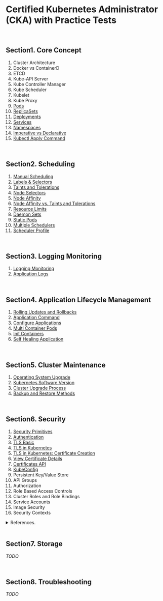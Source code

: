 # Certified Kubernetes Administrator (CKA) with Practice Tests

<br/>

## Section1. Core Concept

1. Cluster Architecture
2. Docker vs ContainerD
3. ETCD
4. Kube-API Server
5. Kube Controller Manager
6. Kube Scheduler
7. Kubelet
8. Kube Proxy
9. [Pods](./pod.md)
10. [ReplicaSets](./replicaset.md)
11. [Deployments](./deployment.md)
12. [Services](./service.md)
13. [Namespaces](./namespace.md)
14. [Imperative vs Declarative](./imperative_vs_declarative.md)
15. [Kubectl Apply Command](./kube_apply_command.md)

<br/>

## Section2. Scheduling

1. [Manual Scheduling](./manual_scheduling.md)
2. [Labels & Selectors](./labels_and_selectors.md)
3. [Taints and Tolerations](./taints_and_tolerations.md)
4. [Node Selectors](./node_selectors.md)
5. [Node Affinity](./node_affinity.md)
6. [Node Affinity vs. Taints and Tolerations](./node_affinity_vs_taints_and_tolerations.md)
7. [Resource Limits](./resource_requirements_and_limits.md)
8. [Daemon Sets](./daemonset.md)
9. [Static Pods](./staticpods.md)
10. [Multiple Schedulers](./multiple_schedulers.md)
10. [Scheduler Profile](./scheduler-profile.md)

<br/>

## Section3. Logging Monitoring

1. [Logging Monitoring](./logging_monitoring.md)
2. [Application Logs](./application_logs.md)

<br/>

## Section4. Application Lifecycle Management

1. [Rolling Updates and Rollbacks](./rolling_updates_and_rollbacks.md)
2. [Application Command](./command_and_arguments.md)
3. [Configure Applications](./configure_applications.md)
4. [Multi Container Pods](./multicontainer_pods.md)
5. [Init Containers](./init_containers.md)
6. [Self Healing Application](./self_healing_applications.md)

<br/>

## Section5. Cluster Maintenance

1. [Operating System Upgrade](./operating_system_upgrade.md)
2. [Kubernetes Software Version](./kubernetes_software_version.md)
3. [Cluster Upgrade Process](./cluster_upgrade_process.md)
4. [Backup and Restore Methods](./backup_and_restore_methods.md)


<br/>

## Section6. Security

1. [Security Primitives](./security_primitives.md)
2. [Authentication](./authentication.md)
3. [TLS Basic](./tls_basic.md)
4. [TLS in Kubernetes](./tls_in_kubernetes.md)
5. [TLS in Kubernetes: Certificate Creation](./tls_in_kubernetes_certificate_creation.md)
6. [View Certificate Details](./view_certificate_details.md)
7. [Certificates API](./certificates_api.md)
8. [KubeConfig](./kube_config.md) 
9. Persistent Key/Value Store
10. API Groups
11. Authorization
12. Role Based Access Controls
13. Cluster Roles and Role Bindings
14. Service Accounts
15. Image Security
16. Security Contexts

<details>
<summary>References.</summary>

[practice-test-view-certificate-details-2](https://uklabs.kodekloud.com/topic/practice-test-view-certificate-details-2/)

</details>

<br/>

## Section7. Storage

_TODO_

<br/>

## Section8. Troubleshooting

_TODO_
